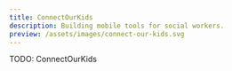 ```yaml
---
title: ConnectOurKids
description: Building mobile tools for social workers.
preview: /assets/images/connect-our-kids.svg
---
```


TODO: ConnectOurKids
